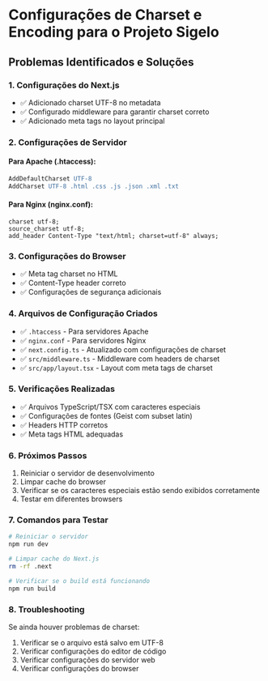 # Configurações de Charset e Encoding para o Projeto Sigelo

## Problemas Identificados e Soluções

### 1. Configurações do Next.js
- ✅ Adicionado charset UTF-8 no metadata
- ✅ Configurado middleware para garantir charset correto
- ✅ Adicionado meta tags no layout principal

### 2. Configurações de Servidor

#### Para Apache (.htaccess):
```apache
AddDefaultCharset UTF-8
AddCharset UTF-8 .html .css .js .json .xml .txt
```

#### Para Nginx (nginx.conf):
```nginx
charset utf-8;
source_charset utf-8;
add_header Content-Type "text/html; charset=utf-8" always;
```

### 3. Configurações do Browser
- ✅ Meta tag charset no HTML
- ✅ Content-Type header correto
- ✅ Configurações de segurança adicionais

### 4. Arquivos de Configuração Criados
- ✅ `.htaccess` - Para servidores Apache
- ✅ `nginx.conf` - Para servidores Nginx
- ✅ `next.config.ts` - Atualizado com configurações de charset
- ✅ `src/middleware.ts` - Middleware com headers de charset
- ✅ `src/app/layout.tsx` - Layout com meta tags de charset

### 5. Verificações Realizadas
- ✅ Arquivos TypeScript/TSX com caracteres especiais
- ✅ Configurações de fontes (Geist com subset latin)
- ✅ Headers HTTP corretos
- ✅ Meta tags HTML adequadas

### 6. Próximos Passos
1. Reiniciar o servidor de desenvolvimento
2. Limpar cache do browser
3. Verificar se os caracteres especiais estão sendo exibidos corretamente
4. Testar em diferentes browsers

### 7. Comandos para Testar
```bash
# Reiniciar o servidor
npm run dev

# Limpar cache do Next.js
rm -rf .next

# Verificar se o build está funcionando
npm run build
```

### 8. Troubleshooting
Se ainda houver problemas de charset:
1. Verificar se o arquivo está salvo em UTF-8
2. Verificar configurações do editor de código
3. Verificar configurações do servidor web
4. Verificar configurações do browser


